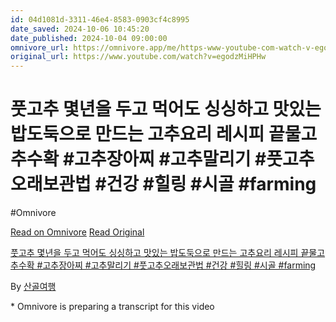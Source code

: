 ```yaml
---
id: 04d1081d-3311-46e4-8583-0903cf4c8995
date_saved: 2024-10-06 10:45:20
date_published: 2024-10-04 09:00:00
omnivore_url: https://omnivore.app/me/https-www-youtube-com-watch-v-egodz-mi-hp-hw-1925f80a748
original_url: https://www.youtube.com/watch?v=egodzMiHPHw
---
```


# 풋고추 몇년을 두고 먹어도 싱싱하고 맛있는 밥도둑으로 만드는 고추요리 레시피  끝물고추수확 #고추장아찌 #고추말리기 #풋고추오래보관법 #건강 #힐링 #시골 #farming
#Omnivore
 
[Read on Omnivore](https://omnivore.app/me/https-www-youtube-com-watch-v-egodz-mi-hp-hw-1925f80a748)
[Read Original](https://www.youtube.com/watch?v=egodzMiHPHw)
 
[풋고추 몇년을 두고 먹어도 싱싱하고 맛있는 밥도둑으로 만드는 고추요리 레시피 끝물고추수확 #고추장아찌 #고추말리기 #풋고추오래보관법 #건강 #힐링 #시골 #farming](https://www.youtube.com/watch?v=egodzMiHPHw)

By [산골여행](https://www.youtube.com/@%EC%82%B0%EA%B3%A8%EC%97%AC%ED%96%89-n5j)

\* Omnivore is preparing a transcript for this video